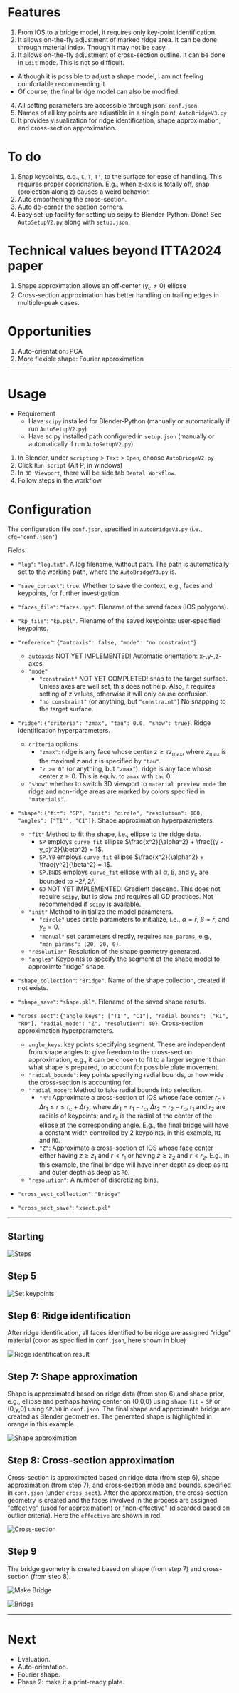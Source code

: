 # Features
1. From IOS to a bridge model, it requires only key-point identification.
2. It allows on-the-fly adjustment of marked ridge area.
   It can be done through material index. Though it may not be easy.
3. It allows on-the-fly adjustment of cross-section outline.
   It can be done in ```Edit``` mode. This is not so difficult.
* Although it is possible to adjust a shape model, I am not feeling comfortable recommending it.
* Of course, the final bridge model can also be modified.
4. All setting parameters are accessible through json: ```conf.json```.
5. Names of all key points are adjustible in a single point, ```AutoBridgeV3.py```
6. It provides visualization for ridge identification, shape approximation, and cross-section approximation.

# To do
1. Snap keypoints, e.g., ```C```, ```T```, ```T'```, to the surface for ease of handling.
   This requires proper cooridnation. E.g., when z-axis is totally off, snap (projection along z) causes a weird behavior.
2. Auto smoothening the cross-section.
3. Auto de-corner the section corners.
4. ~~Easy set-up facility for setting up scipy to Blender-Python.~~ Done! See ```AutoSetupV2.py``` along with ```setup.json```.

# Technical values beyond ITTA2024 paper

1. Shape approximation allows an off-center ($y_c \neq 0$) ellipse
2. Cross-section approximation has better handling on trailing edges in multiple-peak cases.

# Opportunities

1. Auto-orientation: PCA 
2. More flexible shape: Fourier approximation

---

# Usage
* Requirement
  * Have ```scipy``` installed for Blender-Python (manually or automatically if run ```AutoSetupV2.py```)
  * Have scipy installed path configured in ```setup.json``` (manually or automatically if run ```AutoSetupV2.py```)
  
1. In Blender, under ```scripting``` > ```Text``` > ```Open```, choose ```AutoBridgeV2.py```
2. Click ```Run script``` (Alt P, in windows)
3. In ```3D Viewport```, there will be side tab ```Dental Workflow```.
4. Follow steps in the workflow. 

# Configuration

The configuration file ```conf.json```, specified in ```AutoBridgeV3.py``` (i.e., ```cfg='conf.json'```)

Fields:
* ```"log"```: ```"log.txt"```. A log filename, without path. The path is automatically set to the working path, where the ```AutoBridgeV3.py``` is.
* ```"save_context"```: ```true```. Whether to save the context, e.g., faces and keypoints, for further investigation.
* ```"faces_file"```: ```"faces.npy"```. Filename of the saved faces (IOS polygons).
* ```"kp_file"```: ```"kp.pkl"```. Filename of the saved keypoints: user-specified keypoints.
* ```"reference"```: ```{"autoaxis": false, "mode": "no constraint"}```
  * ```autoaxis``` NOT YET IMPLEMENTED! Automatic orientation: x-,y-,z-axes.
  * ```"mode"```
    * ```"constraint"``` NOT YET COMPLETED! snap to the target surface. Unless axes are well set, this does not help. Also, it requires setting of z values, otherwise it will only cause confusion.
    * ```"no constraint"``` (or anything, but ```"constraint"```) No snapping to the target surface.
* ```"ridge"```: ```{"criteria": "zmax", "tau": 0.0, "show": true}```. Ridge identification hyperparameters.
  * ```criteria``` options
    * ```"zmax"```: ridge is any face whose center $z \geq \tau z_\max$,
      where $z_\max$ is the maximal $z$ and $\tau$ is specified by ```"tau"```.
    * ```"z >= 0"``` (or anything, but ```"zmax"```): ridge is any face whose center $z \geq 0$. This is equiv. to ```zmax``` with ```tau``` 0.
  * ```"show"``` whether to switch 3D viewport to ```material preview mode``` the ridge and non-ridge areas are marked by colors specified in ```"materials"```.
* ```"shape"```: ```{"fit": "SP", "init": "circle", "resolution": 100, "angles": ["T1'", "C1"]}```. Shape approximation hyperparameters.
  * ```"fit"``` Method to fit the shape, i.e., ellipse to the ridge data.
    * ```SP``` employs ```curve_fit``` ellipse $\frac{x^2}{\alpha^2} + \frac{(y - y_c)^2}{\beta^2} = 1$.
    * ```SP.Y0``` employs ```curve_fit``` ellipse $\frac{x^2}{\alpha^2} + \frac{y^2}{\beta^2} = 1$.
    * ```SP.BNDS``` employs ```curve_fit``` ellipse with all $\alpha$, $\beta$, and $y_c$ are bounded to $-2 \bar{r}, 2 \bar{r}$.
    * ```GD``` NOT YET IMPLEMENTED! Gradient descend. This does not require ```scipy```, but is slow and requires all GD practices. Not recommended if ```scipy``` is available.
  * ```"init"``` Method to initialize the model parameters.
    * ```"circle"``` uses circle parameters to initialize, i.e., $\alpha = \bar{r}$, $\beta = \bar{r}$, and $y_c = 0$.
    * ```"manual"``` set parameters directly, requires ```man_params```, e.g., ```"man_params": (20, 20, 0)```.
  * ```"resolution"``` Resolution of the shape geometry generated.
  * ```"angles"``` Keypoints to specify the segment of the shape model to approximte "ridge" shape.
* ```"shape_collection"```: ```"Bridge"```. Name of the shape collection, created if not exists.
* ```"shape_save"```: ```"shape.pkl"```. Filename of the saved shape results.
* ```"cross_sect"```: ```{"angle_keys": ["T1'", "C1"], "radial_bounds": ["RI", "RO"], "radial_mode": "Z", "resolution": 40}```. Cross-section approximation hyperparameters.
  * ```angle_keys```: key points specifying segment. These are independent from shape angles to give freedom to the cross-section approximation, e.g., it can be chosen to fit to a larger segment than what shape is prepared, to account for possible plate movement.
  * ```"radial_bounds"```:  key points specifying radial bounds, or how wide the cross-section is accounting for.
  * ```"radial_mode"```: Method to take radial bounds into selection.
    * ```"R"```: Approximate a cross-section of IOS whose face center $r_c + \Delta r_1 \leq r \leq r_c + \Delta r_2$,
      where $\Delta r_1 = r_1 - r_c$, $\Delta r_2 = r_2 - r_c$, $r_1$ and $r_2$ are radials of keypoints; and $r_c$ is the radial of the center of the ellipse at the corresponding angle.
      E.g., the final bridge will have a constant width controlled by 2 keypoints, in this example, ```RI``` and ```RO```.
    * ```"Z"```: Approximate a cross-section of IOS whose face center either having $z \geq z_1$ and $r < r_1$ or having $z \geq z_2$ and $r < r_2$.
      E.g., in this example, the final bridge will have inner depth as deep as ```RI``` and outer depth as deep as ```RO```.
  * ```"resolution"```: A number of discretizing bins.
      
* ```"cross_sect_collection"```: ```"Bridge"```
* ```"cross_sect_save"```: ```"xsect.pkl"```

---

## Starting
![Steps](https://github.com/tatpongkatanyukul/iDNAM/blob/main/Phase1/Steps.png)

## Step 5
![Set keypoints](https://github.com/tatpongkatanyukul/iDNAM/blob/main/Phase1/IOS.png)

## Step 6: Ridge identification

After ridge identification, all faces identified to be ridge are assigned "ridge" material (color as specified in ```conf.json```, here shown in blue)

![Ridge identification result](https://github.com/tatpongkatanyukul/iDNAM/blob/main/Phase1/IdenRidge.png)

## Step 7: Shape approximation

Shape is approximated based on ridge data (from step 6) and shape prior, e.g., ellipse and perhaps having center on (0,0,0) using ```shape``` ```fit``` = ```SP``` or (0,y,0) using ```SP.Y0``` in ```conf.json```. The final shape and approximate bridge are created as Blender geometries. The generated shape is highlighted in orange in this example.

![Shape approximation](https://github.com/tatpongkatanyukul/iDNAM/blob/main/Phase1/ApproxShape.png)

## Step 8: Cross-section approximation

Cross-section is approximated based on ridge data (from step 6), shape approximation (from step 7), and cross-section mode and bounds, specified in ```conf.json``` (under ```cross_sect```). After the approximation, the cross-section geometry is created and the faces involved in the process are assigned "effective" (used for approximation) or "non-effective" (discarded based on outlier criteria). Here the ```effective``` are shown in red.

![Cross-section](https://github.com/tatpongkatanyukul/iDNAM/blob/main/Phase1/ApproxCrossSection.png)

## Step 9

The bridge geometry is created based on shape (from step 7) and cross-section (from step 8).

![Make Bridge](https://github.com/tatpongkatanyukul/iDNAM/blob/main/Phase1/MakeBridge.png)

![Bridge](https://github.com/tatpongkatanyukul/iDNAM/blob/main/Phase1/Bridge.png)


---

# Next
* Evaluation.
* Auto-orientation.
* Fourier shape.
* Phase 2: make it a print-ready plate.
